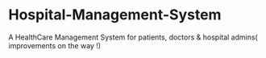 # Hospital-Management-System
A HealthCare Management System for patients, doctors &amp; hospital admins( improvements on the way !)
